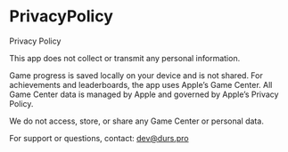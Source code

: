 # PrivacyPolicy
Privacy Policy

This app does not collect or transmit any personal information.

Game progress is saved locally on your device and is not shared. For achievements and leaderboards, the app uses Apple’s Game Center. All Game Center data is managed by Apple and governed by Apple’s Privacy Policy.

We do not access, store, or share any Game Center or personal data.

For support or questions, contact: dev@durs.pro
